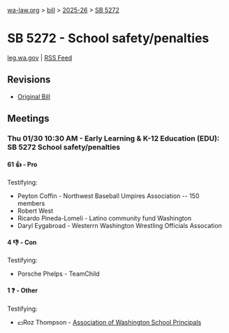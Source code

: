 [wa-law.org](/) > [bill](/bill/) > [2025-26](/bill/2025-26/) > [SB 5272](/bill/2025-26/sb/5272/)

# SB 5272 - School safety/penalties
[leg.wa.gov](https://app.leg.wa.gov/billsummary?BillNumber=5272&Year=2025&Initiative=false) | [RSS Feed](./rss.xml)

## Revisions
* [Original Bill](1/)

## Meetings
### Thu 01/30 10:30 AM - Early Learning & K-12 Education (EDU): SB 5272 School safety/penalties
#### 61 👍 - Pro
Testifying:
* Peyton Coffin - Northwest Baseball Umpires Association -- 150 members
* Robert West
* Ricardo Pineda-Lomeli - Latino community fund Washington
* Daryl Eygabroad - Westerrn Washington Wrestling Officials Assocation

#### 4 👎 - Con
Testifying:
* Porsche Phelps - TeamChild

#### 1 ❓ - Other
Testifying:
* 💵Roz Thompson - [Association of Washington School Principals](/org/association_of_washington_school_principals/)
